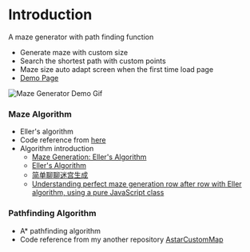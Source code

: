 # Introduction
A maze generator with path finding function
* Generate maze with custom size
* Search the shortest path with custom points
* Maze size auto adapt screen when the first time load page
* [Demo Page](https://z29591259.github.io/MazeCreator/)

![Maze Generator Demo Gif](https://z29591259.github.io/MazeCreator/MazeGeneratorDemo.gif)

### Maze Algorithm
* Eller's algorithm 
* Code reference from [here](https://www.emanueleferonato.com/2021/01/12/understanding-perfect-maze-generation-row-after-row-with-eller-algorithm-using-a-pure-javascript-class/)
* Algorithm introduction
  * [Maze Generation: Eller's Algorithm](http://weblog.jamisbuck.org/2010/12/29/maze-generation-eller-s-algorithm)
  * [Eller's Algorithm](http://www.neocomputer.org/projects/eller.html)
  * [简单聊聊迷宫生成](https://mp.weixin.qq.com/s?__biz=MzAxODkyNTMwMQ==&mid=2247483782&idx=1&sn=2993c479b5e65f2bc3806f97b214781b&scene=0#wechat_redirect)
  * [Understanding perfect maze generation row after row with Eller algorithm, using a pure JavaScript class](https://www.emanueleferonato.com/2021/01/12/understanding-perfect-maze-generation-row-after-row-with-eller-algorithm-using-a-pure-javascript-class/)

### Pathfinding Algorithm
* A* pathfinding algorithm
* Code reference from my another repository [AstarCustomMap](https://github.com/z29591259/AstarCustomMap)
